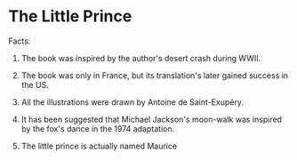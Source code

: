 # The Little Prince

Facts:

1. The book was inspired by the author's desert crash during WWII.

2. The book was only in France, but its translation's later gained success in the US.

3. All the illustrations were drawn by Antoine de Saint-Exupéry.

4. It has been suggested that Michael Jackson's moon-walk was inspired by the fox's dance in the 1974 adaptation.

5. The little prince is actually named Maurice
